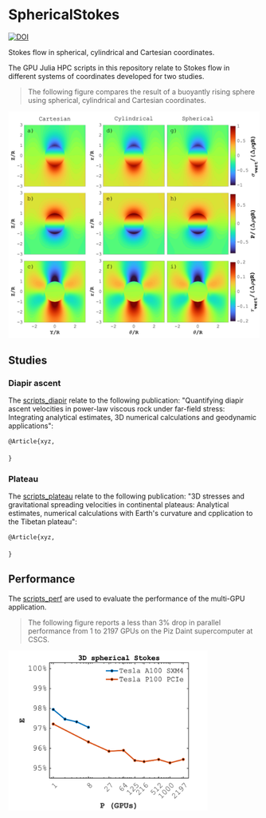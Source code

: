 # SphericalStokes

[![DOI](https://zenodo.org/badge/495367268.svg)](https://zenodo.org/doi/10.5281/zenodo.10093648)

Stokes flow in spherical, cylindrical and Cartesian coordinates.

The GPU Julia HPC scripts in this repository relate to Stokes flow in different systems of coordinates developed for two studies.

> The following figure compares the result of a buoyantly rising sphere using spherical, cylindrical and Cartesian coordinates.

<img src="docs/fig_compare.png" alt="Rising sphere" width="600">

## Studies
### Diapir ascent
The [scripts_diapir](scripts_diapir) relate to the following publication: "Quantifying diapir ascent velocities in power-law viscous rock under far-field stress: Integrating analytical estimates, 3D numerical calculations and geodynamic applications":
```tex
@Article{xyz,

}
```

### Plateau
The [scripts_plateau](scripts_plateau) relate to the following publication: "3D stresses and gravitational spreading velocities in continental plateaus: Analytical estimates, numerical calculations with Earth's curvature and cpplication to the Tibetan plateau":
```tex
@Article{xyz,

}
```

## Performance
The [scripts_perf](scripts_perf) are used to evaluate the performance of the multi-GPU application.

> The following figure reports a less than 3% drop in parallel performance from 1 to 2197 GPUs on the Piz Daint supercomputer at CSCS.

<img src="docs/fig_parperf3D.png" alt="Parallel efficiency" width="400">

